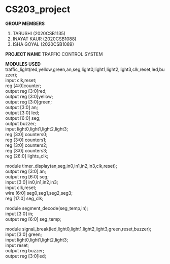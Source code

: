 # CS203_project

**GROUP MEMBERS**
1. TARUSHI         (2020CSB1135)
2. INAYAT KAUR     (2020CSB1088)
3. ISHA GOYAL      (2020CSB1089)

**PROJECT NAME**
TRAFFIC CONTROL SYSTEM 

**MODULES USED**
traffic_light(red,yellow,green,an,seg,light0,light1,light2,light3,clk,reset,led,buzzer);<br />
input clk,reset;<br />
reg [4:0]counter;<br />
output reg [3:0]red;<br />
output reg [3:0]yellow;<br />
output reg [3:0]green;<br />
output [3:0] an;<br />
output [3:0] led;<br />
output [6:0] seg;<br />
output buzzer;<br />
input light0,light1,light2,light3;<br />
reg [3:0] counters0;<br />
reg [3:0] counters1;<br />
reg [3:0] counters2;<br />
reg [3:0] counters3;<br />
reg [26:0] lights_clk;<br />

module timer_display(an,seg,in0,in1,in2,in3,clk,reset);<br />
output reg [3:0] an;<br />
output reg [6:0] seg;<br />
input [3:0] in0,in1,in2,in3;<br />
input clk,reset;<br />
wire [6:0] seg0,seg1,seg2,seg3;<br />
reg [17:0] seg_clk;<br />

module segment_decode(seg_temp,in);<br />
input [3:0] in;<br />
output reg [6:0] seg_temp;<br />

module signal_break(led,light0,light1,light2,light3,green,reset,buzzer);<br />
input [3:0] green;<br />
input light0,light1,light2,light3;<br />
input reset;<br />
output reg buzzer;<br />
output reg [3:0]led;<br />
